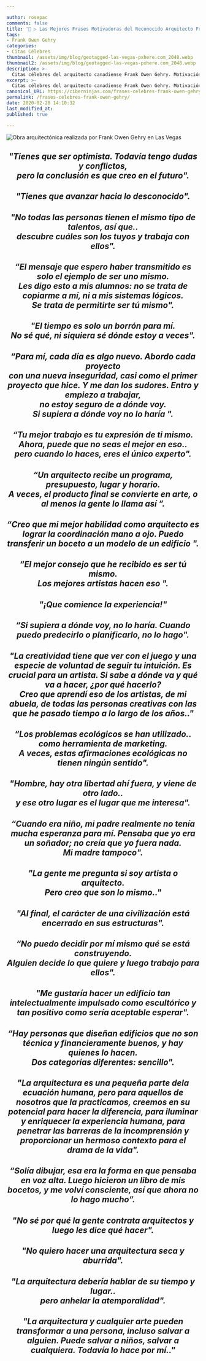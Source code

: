 ```yaml
---

author: rosepac
comments: false
title: '📢 ▷ Las Mejores Frases Motivadoras del Reconocido Arquitecto Frank Owen Gehry'
tags:
- Frank Owen Gehry
categories:
- Citas Célebres
thumbnail: /assets/img/blog/geotagged-las-vegas-pxhere.com_2048.webp
thumbnail2: /assets/img/blog/geotagged-las-vegas-pxhere.com_2048.webp
description: >-
  Citas célebres del arquitecto canadiense Frank Owen Gehry. Motivación, creatividad y trabajo a raudales. De este creador del Museo Guggenhein entre otros edificios característicos
excerpt: >-
  Citas célebres del arquitecto canadiense Frank Owen Gehry. Motivación, creatividad y trabajo a raudales. De este creador del Museo Guggenhein entre otros edificios característicos
canonical_URL: https://ciberninjas.com/frases-celebres-frank-owen-gehry/
permalink: /frases-celebres-frank-owen-gehry/
date: 2020-02-28 14:10:32
last_modified_at: 
published: true

---
```


![Obra arquitectónica realizada por Frank Owen Gehry en Las Vegas](/assets/img/blog/geotagged-las-vegas-pxhere.com_2048.webp "Obra arquitectónica realizada por Frank Owen Gehry en Las Vegas")

<h2><p align="center"><cite>"Tienes que ser optimista. Todavía tengo dudas y conflictos, <br>pero la conclusión es que creo en el futuro".</cite></p></h2>

<h2><p align="center"><cite>"Tienes que avanzar hacia lo desconocido".</cite></p></h2>

<h2><p align="center"><cite>"No todas las personas tienen el mismo tipo de talentos, así que.. <br>descubre cuáles son los tuyos y trabaja con ellos".</cite></p></h2>

<h2><p align="center"><cite>“El mensaje que espero haber transmitido es solo el ejemplo de ser uno mismo. <br>Les digo esto a mis alumnos: no se trata de copiarme a mí, ni a mis sistemas lógicos. <br>Se trata de permitirte ser tú mismo".</cite></p></h2>

<h2><p align="center"><cite>"El tiempo es solo un borrón para mí. <br>No sé qué, ni siquiera sé dónde estoy a veces".</cite></p></h2>

<h2><p align="center"><cite>“Para mí, cada día es algo nuevo. Abordo cada proyecto <br>con una nueva inseguridad, casi como el primer proyecto que hice. Y me dan los sudores. Entro y empiezo a trabajar, <br>no estoy seguro de a dónde voy. <br>Si supiera a dónde voy no lo haría ".</cite></p></h2>

<h2><p align="center"><cite>“Tu mejor trabajo es tu expresión de ti mismo. <br>Ahora, puede que no seas el mejor en eso.. <br>pero cuando lo haces, eres el único experto".</cite></p></h2>

<h2><p align="center"><cite>“Un arquitecto recibe un programa, presupuesto, lugar y horario. <br>A veces, el producto final se convierte en arte, o al menos la gente lo llama así ”.</cite></p></h2>

<h2><p align="center"><cite>“Creo que mi mejor habilidad como arquitecto es lograr la coordinación mano a ojo. Puedo transferir un boceto a un modelo de un edificio ".</cite></p></h2>

<h2><p align="center"><cite>“El mejor consejo que he recibido es ser tú mismo. <br>Los mejores artistas hacen eso ".</cite></p></h2>

<h2><p align="center"><cite>"¡Que comience la experiencia!"</cite></p></h2>

<h2><p align="center"><cite>“Si supiera a dónde voy, no lo haría. Cuando puedo predecirlo o planificarlo, no lo hago".</cite></p></h2>

<h2><p align="center"><cite>"La creatividad tiene que ver con el juego y una especie de voluntad de seguir tu intuición. Es crucial para un artista. Si sabe a dónde va y qué va a hacer, ¿por qué hacerlo? <br>Creo que aprendí eso de los artistas, de mi abuela, de todas las personas creativas con las que he pasado tiempo a lo largo de los años.."</cite></p></h2>

<h2><p align="center"><cite>“Los problemas ecológicos se han utilizado.. como herramienta de marketing. <br>A veces, estas afirmaciones ecológicas no tienen ningún sentido".</cite></p></h2>

<h2><p align="center"><cite>"Hombre, hay otra libertad ahí fuera, y viene de otro lado.. <br>y ese otro lugar es el lugar que me interesa".</cite></p></h2>


<h2><p align="center"><cite>“Cuando era niño, mi padre realmente no tenía mucha esperanza para mí. Pensaba que yo era un soñador; no creía que yo fuera nada. <br>Mi madre tampoco".</cite></p></h2>

<h2><p align="center"><cite>"La gente me pregunta si soy artista o arquitecto. <br>Pero creo que son lo mismo.."</cite></p></h2>

<h2><p align="center"><cite>"Al final, el carácter de una civilización está encerrado en sus estructuras".</cite></p></h2>

<h2><p align="center"><cite>“No puedo decidir por mí mismo qué se está construyendo. <br>Alguien decide lo que quiere y luego trabajo para ellos".</cite></p></h2>

<h2><p align="center"><cite>"Me gustaría hacer un edificio tan intelectualmente impulsado como escultórico y tan positivo como sería aceptable esperar".</cite></p></h2>

<h2><p align="center"><cite>“Hay personas que diseñan edificios que no son técnica y financieramente buenos, y hay quienes lo hacen. <br>Dos categorías diferentes: sencillo".</cite></p></h2>

<h2><p align="center"><cite>"La arquitectura es una pequeña parte dela ecuación humana, pero para aquellos de nosotros que la practicamos, creemos en su potencial para hacer la diferencia, para iluminar y enriquecer la experiencia humana, para penetrar las barreras de la incomprensión y proporcionar un hermoso contexto para el drama de la vida".</cite></p></h2>

<h2><p align="center"><cite>“Solía ​​dibujar, esa era la forma en que pensaba en voz alta. Luego hicieron un libro de mis bocetos, y me volví consciente, así que ahora no lo hago mucho”.</cite></p></h2>

<h2><p align="center"><cite>"No sé por qué la gente contrata arquitectos y luego les dice qué hacer".</cite></p></h2>

<h2><p align="center"><cite>"No quiero hacer una arquitectura seca y aburrida".</cite></p></h2>

<h2><p align="center"><cite>"La arquitectura debería hablar de su tiempo y lugar.. <br>pero anhelar la atemporalidad".</cite></p></h2>

<h2><p align="center"><cite>"La arquitectura y cualquier arte pueden transformar a una persona, incluso salvar a alguien. Puede salvar a niños, salvar a cualquiera. Todavía lo hace por mí.."</cite></p></h2>
<!-- https://www.inspiringquotes.us/author/8647-frank-gehry -->
